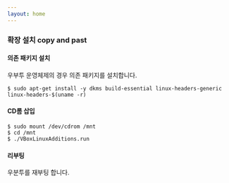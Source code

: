 ```yaml
---
layout: home
---
```




### 확장 설치 copy and past

#### 의존 패키지 설치

우부투 운영체제의 경우 의존 패키지를 설치합니다.

```
$ sudo apt-get install -y dkms build-essential linux-headers-generic linux-headers-$(uname -r)
```



#### CD롬 삽입

```
$ sudo mount /dev/cdrom /mnt
$ cd /mnt
$ ./VBoxLinuxAdditions.run
```



#### 리부팅

우분투를 재부팅 합니다.

